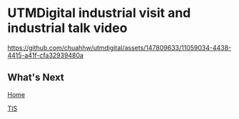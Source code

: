 # UTMDigital industrial visit and industrial talk video

https://github.com/chuahhw/utmdigital/assets/147809633/11059034-4438-4415-a41f-cfa32939480a

<h2>What's Next</h2>
<a href="https://github.com/chuahhw">Home</a>

<a href="https://github.com/chuahhw/tis">TIS</a>
